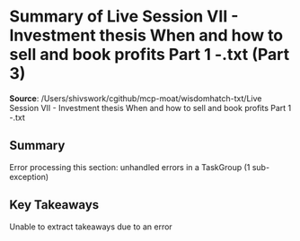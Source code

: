 # Summary of Live Session VII - Investment thesis When and how to sell and book profits Part 1 -.txt (Part 3)

**Source**: /Users/shivswork/cgithub/mcp-moat/wisdomhatch-txt/Live Session VII - Investment thesis When and how to sell and book profits Part 1 -.txt

## Summary
Error processing this section: unhandled errors in a TaskGroup (1 sub-exception)

## Key Takeaways
Unable to extract takeaways due to an error
